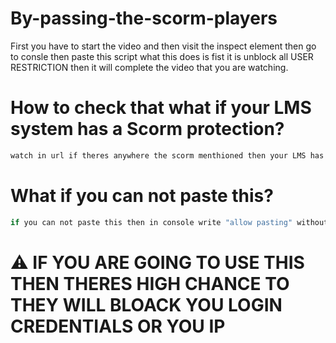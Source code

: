 # By-passing-the-scorm-players
First you have to start the video and then visit the inspect element then go to consle then paste this script what this does is fist it is unblock all USER RESTRICTION then it will complete the video that you are watching.

<h1>How to check that what if your LMS system has a Scorm protection?</h1>

``` bash
watch in url if theres anywhere the scorm menthioned then your LMS has the scorm protection 👍
```

<h1>What if you can not paste this?</h1>

``` bash
if you can not paste this then in console write "allow pasting" without this quotation marks 👍
```
<h1>⚠ IF YOU ARE GOING TO USE THIS THEN THERES HIGH CHANCE TO THEY WILL BLOACK YOU LOGIN CREDENTIALS OR YOU IP</h1>
